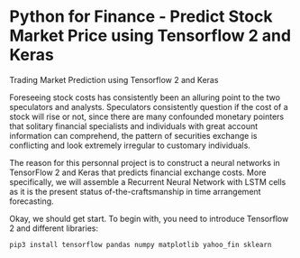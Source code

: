 # Python for Finance - Predict Stock Market Price using Tensorflow 2 and Keras 

Trading Market Prediction using Tensorflow 2 and Keras 

Foreseeing stock costs has consistently been an alluring point to the two speculators and analysts. Speculators consistently question if the cost of a stock will rise or not, since there are many confounded monetary pointers that solitary financial specialists and individuals with great account information can comprehend, the pattern of securities exchange is conflicting and look extremely irregular to customary individuals.

The reason for this personnal project is to construct a neural networks in TensorFlow 2 and Keras that predicts financial exchange costs.  More specifically, we will assemble a Recurrent Neural Network with LSTM cells as it is the present status of-the-craftsmanship in time arrangement forecasting.

Okay, we should get start. To begin with, you need to introduce Tensorflow 2 and different libraries:

```
pip3 install tensorflow pandas numpy matplotlib yahoo_fin sklearn
```
